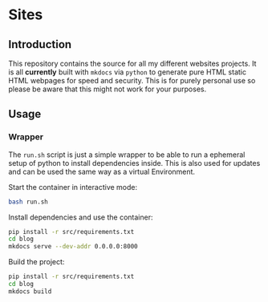 # Sites #
## Introduction ##
This repository contains the source for all my different websites projects. It
is all __currently__ built with `mkdocs` via `python` to generate pure HTML 
static HTML webpages for speed and security. This is for purely personal use
so please be aware that this might not work for your purposes.

## Usage ##
### Wrapper ###
The `run.sh` script is just a simple wrapper to be able to run a ephemeral setup
of python to install dependencies inside. This is also used for updates and can
be used the same way as a virtual Environment.

Start the container in interactive mode:
```bash
bash run.sh

```

Install dependencies and use the container:
```bash
pip install -r src/requirements.txt
cd blog
mkdocs serve --dev-addr 0.0.0.0:8000
```

Build the project:
```bash
pip install -r src/requirements.txt
cd blog
mkdocs build
```
